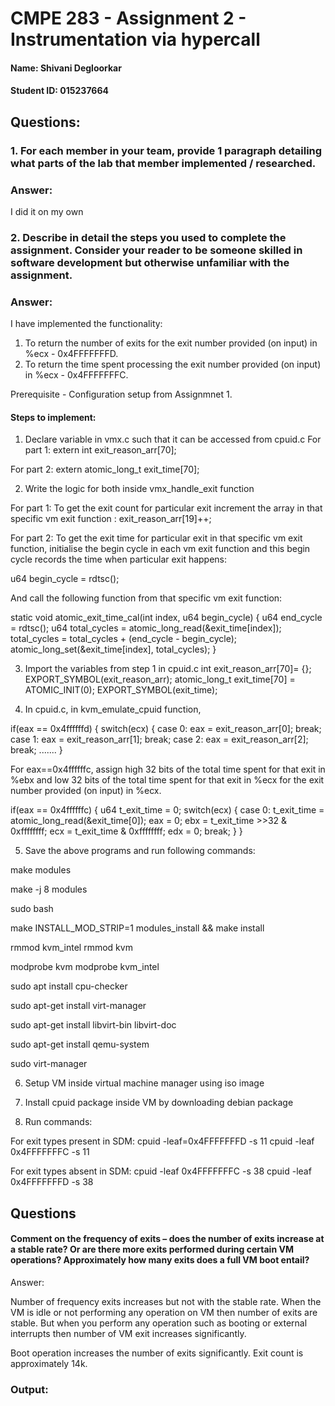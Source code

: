 # CMPE 283 - Assignment 2 - Instrumentation via hypercall
#### Name: Shivani Degloorkar
#### Student ID: 015237664







## Questions:

### 1. For each member in your team, provide 1 paragraph detailing what parts of the lab that member implemented / researched.

### Answer: 
I did it on my own

### 2. Describe in detail the steps you used to complete the assignment. Consider your reader to be someone skilled in software development but otherwise unfamiliar with the assignment.

### Answer:

I have implemented the functionality:
1. To return the number of exits for the exit number provided (on input) in %ecx - 0x4FFFFFFFD.
2. To return the time spent processing the exit number provided (on input) in %ecx - 0x4FFFFFFFC.

Prerequisite - Configuration setup from Assignmnet 1.

#### Steps to implement:

1. Declare variable in vmx.c such that it can be accessed from cpuid.c
For part 1:
extern int exit_reason_arr[70];

For part 2:
extern atomic_long_t exit_time[70];


2. Write the logic for both inside vmx_handle_exit function

For part 1:
To get the exit count for particular exit increment the array in that specific vm exit function :
exit_reason_arr[19]++;


For part 2:
To get the exit time for particular exit in that specific vm exit function, initialise the begin cycle in each vm exit function and this begin cycle records the time when particular exit happens:

u64 begin_cycle = rdtsc();

And call the following function from that specific vm exit function:

static void atomic_exit_time_cal(int index, u64 begin_cycle) {
u64 end_cycle = rdtsc();
u64 total_cycles = atomic_long_read(&exit_time[index]);
total_cycles = total_cycles + (end_cycle - begin_cycle);
atomic_long_set(&exit_time[index], total_cycles);
}


3. Import the variables from step 1 in cpuid.c
int exit_reason_arr[70]= {};
EXPORT_SYMBOL(exit_reason_arr);
atomic_long_t exit_time[70] = ATOMIC_INIT(0);
EXPORT_SYMBOL(exit_time);

4. In cpuid.c, in kvm_emulate_cpuid function, 

if(eax == 0x4ffffffd) {
		switch(ecx) {
			case 0: eax = exit_reason_arr[0];
				break;
			case 1: eax = exit_reason_arr[1];
				break;
			case 2: eax = exit_reason_arr[2];
				break;
        .......
 }
 
For eax==0x4ffffffc, assign high 32 bits of the total time spent for that exit in %ebx and low 32 bits of the total time spent for that exit in %ecx for the exit number provided (on input) in %ecx.


if(eax == 0x4ffffffc) {
  u64 t_exit_time = 0;
  switch(ecx) {
  case 0: t_exit_time = atomic_long_read(&exit_time[0]);
	   eax = 0;
	   ebx = t_exit_time >>32 & 0xffffffff;
     ecx = t_exit_time & 0xffffffff;
     edx = 0;
     break;
  }
}


5. Save the above programs and run following commands:

make modules

make -j 8 modules

sudo bash

make INSTALL_MOD_STRIP=1 modules_install && make install

rmmod kvm_intel
rmmod kvm

modprobe kvm
modprobe kvm_intel

sudo apt install cpu-checker


sudo apt-get install virt-manager

sudo apt-get install libvirt-bin libvirt-doc

sudo apt-get install qemu-system

sudo virt-manager

6. Setup VM inside virtual machine manager using iso image 

7. Install cpuid package inside VM by downloading debian package

8. Run commands:

For exit types present in SDM:
cpuid -leaf=0x4FFFFFFFD -s 11
cpuid -leaf 0x4FFFFFFFC -s 11

For exit types absent in SDM:
cpuid -leaf 0x4FFFFFFFC -s 38
cpuid -leaf 0x4FFFFFFFD -s 38


## Questions

#### Comment on the frequency of exits – does the number of exits increase at a stable rate? Or are there more exits performed during certain VM operations? Approximately how many exits does a full VM boot entail?
Answer:

Number of frequency exits increases but not with the stable rate. When the VM is idle or not performing any operation on VM then number of exits are stable. But when you perform any operation such as booting or external interrupts then number of VM exit increases significantly.

Boot operation increases the number of exits significantly. Exit count is approximately 14k.



### Output:
